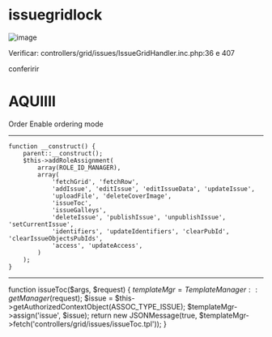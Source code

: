 # issuegridlock

![image](https://user-images.githubusercontent.com/114300053/222162102-8e69a57e-8dc2-47e7-b895-dd700140c526.png)



Verificar: controllers/grid/issues/IssueGridHandler.inc.php:36 e 407




conferirir

<h1>AQUIIII</h1>
Order 
Enable ordering mode



<a href="#" id="component-grid-toc-tocgrid-category-1-row-1-moveItem-button-63ff4872d9272" title="Mover item" class="pkp_controllers_linkAction pkp_linkaction_moveItem pkp_linkaction_icon_order_items" style=""></a>

<a href="#" id="component-grid-toc-tocgrid-category-1-row-22-moveItem-button-63ff4872d3df3" title="Mover item" class="pkp_controllers_linkAction pkp_linkaction_moveItem pkp_linkaction_icon_order_items" style=""></a>

<a href="#" id="component-grid-toc-tocgrid-category-5-row-5-moveItem-button-63ff4872d9eec" title="Mover item" class="pkp_controllers_linkAction pkp_linkaction_moveItem pkp_linkaction_icon_order_items" style=""></a>
*************************************************************

	function __construct() {
		parent::__construct();
		$this->addRoleAssignment(
			array(ROLE_ID_MANAGER),
			array(
				'fetchGrid', 'fetchRow',
				'addIssue', 'editIssue', 'editIssueData', 'updateIssue',
				'uploadFile', 'deleteCoverImage',
				'issueToc',
				'issueGalleys',
				'deleteIssue', 'publishIssue', 'unpublishIssue', 'setCurrentIssue',
				'identifiers', 'updateIdentifiers', 'clearPubId', 'clearIssueObjectsPubIds',
				'access', 'updateAccess',
			)
		);
	}


************************************

function issueToc($args, $request) {
		$templateMgr = TemplateManager::getManager($request);
		$issue = $this->getAuthorizedContextObject(ASSOC_TYPE_ISSUE);
		$templateMgr->assign('issue', $issue);
		return new JSONMessage(true, $templateMgr->fetch('controllers/grid/issues/issueToc.tpl'));
	}
